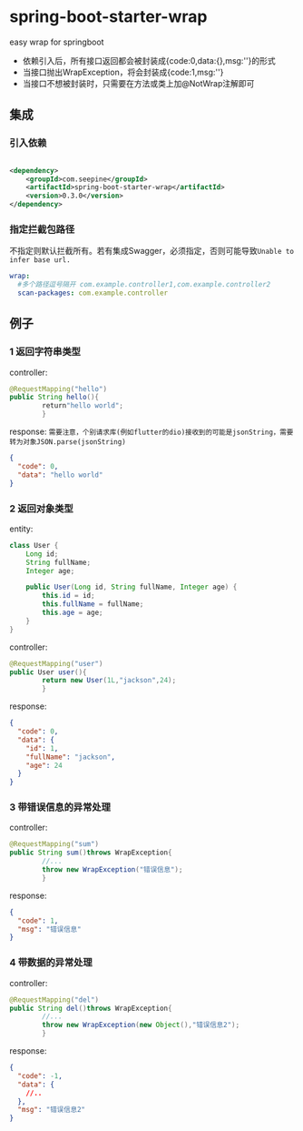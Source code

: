 # spring-boot-starter-wrap

easy wrap for springboot

- 依赖引入后，所有接口返回都会被封装成{code:0,data:{},msg:''}的形式
- 当接口抛出WrapException，将会封装成{code:1,msg:''}
- 当接口不想被封装时，只需要在方法或类上加@NotWrap注解即可

## 集成

### 引入依赖

```xml

<dependency>
    <groupId>com.seepine</groupId>
    <artifactId>spring-boot-starter-wrap</artifactId>
    <version>0.3.0</version>
</dependency>
```

### 指定拦截包路径

不指定则默认拦截所有。若有集成Swagger，必须指定，否则可能导致`Unable to infer base url.`

```yaml
wrap:
  #多个路径逗号隔开 com.example.controller1,com.example.controller2
  scan-packages: com.example.controller
```

## 例子

### 1 返回字符串类型

controller:

```java
@RequestMapping("hello")
public String hello(){
        return"hello world";
        }
```

response:
`需要注意，个别请求库(例如flutter的dio)接收到的可能是jsonString，需要转为对象JSON.parse(jsonString)`

```json
{
  "code": 0,
  "data": "hello world"
}
```

### 2 返回对象类型

entity:

```java
class User {
    Long id;
    String fullName;
    Integer age;

    public User(Long id, String fullName, Integer age) {
        this.id = id;
        this.fullName = fullName;
        this.age = age;
    }
}
```

controller:

```java
@RequestMapping("user")
public User user(){
        return new User(1L,"jackson",24);
        }
```

response:

```json
{
  "code": 0,
  "data": {
    "id": 1,
    "fullName": "jackson",
    "age": 24
  }
}
```

### 3 带错误信息的异常处理

controller:

```java
@RequestMapping("sum")
public String sum()throws WrapException{
        //...
        throw new WrapException("错误信息");
        }
```

response:

```json
{
  "code": 1,
  "msg": "错误信息"
}
```

### 4 带数据的异常处理

controller:

```java
@RequestMapping("del")
public String del()throws WrapException{
        //...
        throw new WrapException(new Object(),"错误信息2");
        }
```

response:

```json
{
  "code": -1,
  "data": {
    //..
  },
  "msg": "错误信息2"
}
```